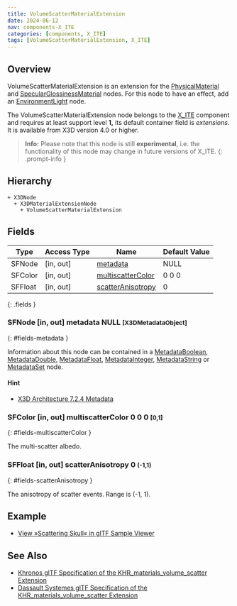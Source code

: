 ```yaml
---
title: VolumeScatterMaterialExtension
date: 2024-06-12
nav: components-X_ITE
categories: [components, X_ITE]
tags: [VolumeScatterMaterialExtension, X_ITE]
---
```

<style>
.post h3 {
   word-spacing: 0.2em;
}
</style>

## Overview

VolumeScatterMaterialExtension is an extension for the [PhysicalMaterial](../../shape/physicalmaterial/) and [SpecularGlossinessMaterial](../specularglossinessmaterial/) nodes. For this node to have an effect, add an [EnvironmentLight](../../lighting/environmentlight) node.

The VolumeScatterMaterialExtension node belongs to the [X_ITE](/x_ite/components/overview/#x_ite) component and requires at least support level **1,** its default container field is *extensions.* It is available from X3D version 4.0 or higher.

>**Info:** Please note that this node is still **experimental**, i.e. the functionality of this node may change in future versions of X_ITE.
{: .prompt-info }

## Hierarchy

```
+ X3DNode
  + X3DMaterialExtensionNode
    + VolumeScatterMaterialExtension
```

## Fields

| Type | Access Type | Name | Default Value |
| ---- | ----------- | ---- | ------------- |
| SFNode | [in, out] | [metadata](#fields-metadata) | NULL  |
| SFColor | [in, out] | [multiscatterColor](#fields-multiscatterColor) | 0 0 0  |
| SFFloat | [in, out] | [scatterAnisotropy](#fields-scatterAnisotropy) | 0  |
{: .fields }

### SFNode [in, out] **metadata** NULL <small>[X3DMetadataObject]</small>
{: #fields-metadata }

Information about this node can be contained in a [MetadataBoolean](/x_ite/components/core/metadataboolean/), [MetadataDouble](/x_ite/components/core/metadatadouble/), [MetadataFloat](/x_ite/components/core/metadatafloat/), [MetadataInteger](/x_ite/components/core/metadatainteger/), [MetadataString](/x_ite/components/core/metadatastring/) or [MetadataSet](/x_ite/components/core/metadataset/) node.

#### Hint

- [X3D Architecture 7.2.4 Metadata](https://www.web3d.org/specifications/X3Dv4/ISO-IEC19775-1v4-IS/Part01/components/core.html#Metadata)

### SFColor [in, out] **multiscatterColor** 0 0 0 <small>[0,1]</small>
{: #fields-multiscatterColor }

The multi-scatter albedo.

### SFFloat [in, out] **scatterAnisotropy** 0 <small>(-1,1)</small>
{: #fields-scatterAnisotropy }

The anisotropy of scatter events. Range is (-1, 1).

## Example

- [View »Scattering Skull« in glTF Sample Viewer](/x_ite/laboratory/gltf-sample-viewer/?url=ScatteringSkull)

## See Also

- [Khronos glTF Specification of the KHR_materials_volume_scatter Extension](https://github.com/KhronosGroup/glTF/tree/main/extensions/2.0/Khronos/KHR_materials_volume_scatter)
- [Dassault Systemes glTF Specification of the KHR_materials_volume_scatter Extension](https://github.com/DassaultSystemes-Technology/glTF/tree/KHR_materials_volume_scatter/extensions/2.0/Khronos/KHR_materials_volume_scatter)

